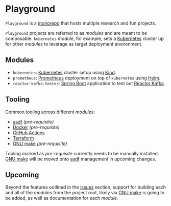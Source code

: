 # Playground

`Playground` is a [monorepo](https://en.wikipedia.org/wiki/Monorepo) that hosts multiple research and fun projects.

`Playground` projects are referred to as _modules_ and are meant to be composable. `kubernetes` _module_, for example, sets a [Kubernetes](https://kubernetes.io/) cluster up for other _modules_ to leverage as target deployment environment.

## Modules

* `kubernetes`: [Kubernetes](https://kubernetes.io/) cluster setup using [Kind](https://kind.sigs.k8s.io/).
* `prometheus`: [Prometheus](https://prometheus.io/) deployment on top of `kubernetes` using [Helm](https://helm.sh/).
* `reactor-kafka-tester`: [Spring Boot](https://spring.io/projects/spring-boot) application to test out [Reactor Kafka](https://projectreactor.io/docs/kafka/release/reference/).

## Tooling

Common tooling across different _modules_:

* [asdf](https://asdf-vm.com/) _(pre-requisite)_
* [Docker](https://docs.docker.com/get-started/overview/) _(pre-requisite)_
* [GitHub Actions](https://github.com/features/actions)
* [Terraform](https://www.terraform.io/)
* [GNU make](https://www.gnu.org/software/make/manual/make.html) _(pre-requisite)_

Tooling marked as _pre-requisite_ currently needs to be manually installed. [GNU make](https://www.gnu.org/software/make/manual/make.html) will be moved onto [asdf](https://asdf-vm.com/) management in upcoming changes.

## Upcoming

Beyond the features outlined in the [issues](https://github.com/lucas-gonzalez/playground/issues) section, support for building each and all of the _modules_ from the project root, likely via [GNU make](https://www.gnu.org/software/make/manual/make.html) is going to be added, as well as documentation for each _module_.
